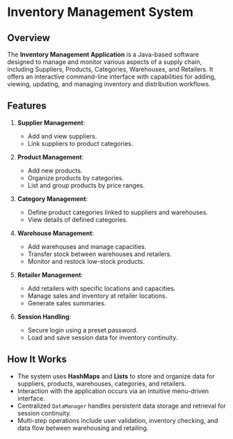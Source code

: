 # Inventory Management System
## Overview
The **Inventory Management Application** is a Java-based software designed to manage and monitor various aspects of a supply chain, including Suppliers, Products, Categories, Warehouses, and Retailers. It offers an interactive command-line interface with capabilities for adding, viewing, updating, and managing inventory and distribution workflows.
## Features
1. **Supplier Management**:
    - Add and view suppliers.
    - Link suppliers to product categories.

2. **Product Management**:
    - Add new products.
    - Organize products by categories.
    - List and group products by price ranges.

3. **Category Management**:
    - Define product categories linked to suppliers and warehouses.
    - View details of defined categories.

4. **Warehouse Management**:
    - Add warehouses and manage capacities.
    - Transfer stock between warehouses and retailers.
    - Monitor and restock low-stock products.

5. **Retailer Management**:
    - Add retailers with specific locations and capacities.
    - Manage sales and inventory at retailer locations.
    - Generate sales summaries.

6. **Session Handling**:
    - Secure login using a preset password.
    - Load and save session data for inventory continuity.

## How It Works
- The system uses **HashMaps** and **Lists** to store and organize data for suppliers, products, warehouses, categories, and retailers.
- Interaction with the application occurs via an intuitive menu-driven interface.
- Centralized `DataManager` handles persistent data storage and retrieval for session continuity.
- Multi-step operations include user validation, inventory checking, and data flow between warehousing and retailing.
